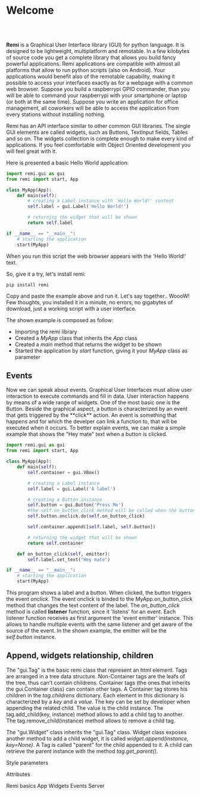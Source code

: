 <h1>Welcome</h1>
<p style="white-space:pre">

**Remi** is a Graphical User Interface library (GUI) for python language. 
It is designed to be lightweight, multiplatform and remotable.
In a few kilobytes of source code you get a complete library that allows you build fancy powerful applications.
Remi applications are compatible with almost all platforms that allow to run python scripts (also on Android).
Your applications would benefit also of the remotable capability, making it possible to access your interfaces exactly 
as for a webpage with a common web browser. Suppose you build a raspberrypi GPIO commander, than you will be able 
to command your raspberrypi with your smartphone or laptop (or both at the same time). Suppose you write an 
application for office management, all coworkers will be able to access the application from every stations without 
installing nothing.  

Remi has an API interface similar to other common GUI libraries. The single GUI elements are called widgets, such as Buttons, TextInput fields, Tables and so on. The widgets collection is complete enough to make every kind of applications. If you feel comfortable with Object Oriented development you will feel great with it.

Here is presented a basic Hello World application:
</p>

```python
import remi.gui as gui
from remi import start, App

class MyApp(App):
    def main(self):
        # creating a Label instance with 'Hello World!' content 
        self.label = gui.Label('Hello World!')

        # returning the widget that will be shown
        return self.label

if __name__ == "__main__":
    # starting the application
    start(MyApp)
```

When you run this script the web browser appears with the 'Hello World!' text.

So, give it a try, let's install remi:
```
pip install remi
```

Copy and paste the example above and run it. Let's say together.. WoooW!
Few thoughts, you installed it in a minute, no errors, no gigabytes of download, just a working script with a user interface.

The shown example is composed as follow:
- Importing the remi library
- Created a *MyApp* class that inherits the *App* class
- Created a *main* method that returns the widget to be shown
- Started the application by *start* function, giving it your *MyApp* class as parameter


<h2>Events</h2>
Now we can speak about events. 
Graphical User Interfaces must allow user interaction to execute commands and fill in data.
User interaction happens by means of a wide range of widgets. 
One of the most basic one is the Button.
Beside the graphical aspect, a button is characterized by an event that gets triggered by the **click** action.
An event is something that happens and for which the develper can link a function to, that will be executed when it occurs.
To better explain events, we can make a simple example that shows the "Hey mate" text when a button is clicked.

```python
import remi.gui as gui
from remi import start, App

class MyApp(App):
    def main(self):
        self.container = gui.VBox()

        # creating a Label instance
        self.label = gui.Label('A label')

        # creating a Button instance
        self.button = gui.Button('Press Me')
        #the self.on_button_click method will be called when the button gets clicked
        self.button.onclick.do(self.on_button_click)

        self.container.append([self.label, self.button])

        # returning the widget that will be shown
        return self.container

    def on_button_click(self, emitter):
        self.label.set_text("Hey mate")

if __name__ == "__main__":
    # starting the application
    start(MyApp)
```
This program shows a label and a button. When clicked, the button triggers the event *onclick*. The event onclick is binded to the MyApp.on_button_click method that changes the text content of the label. The *on_button_click* method is called **listener** function, since it 'listens' for an event. Each listener function receives as first argument the 'event emitter' instance. This allows to handle multiple events with the same listener and get aware of the source of the event. In the shown example, the emitter will be the *self.button* instance. 


<h2>Append, widgets relationship, children</h2>

The "gui.Tag" is the basic remi class that represent an html element. Tags are arranged in a tree data structure. Non-Container tags are the leafs of the tree, thus can't contain childrens. Container tags (the ones that inherits the gui.Container class) can contain other tags. A Container tag stores his children in the *tag.childrens* dictionary. Each element in this dictionary is characterized by a *key* and a *value*. The key can be set by developer when appending the related child. The value is the child instance.
The tag.add_child(key, instance) method allows to add a child tag to another.
The tag.remove_child(instance) method allows to remove a child tag. 

The "gui.Widget" class inherits the "gui.Tag" class. Widget class exposes another method to add a child widget, it is called *widget.append(instance, key=None)*. 
A Tag is called "parent" for the child appended to it. A child can retrieve the parent instance with the method *tag.get_parent()*.

Style parameters

Attributes

Remi basics
    App
    Widgets
    Events
    Server
